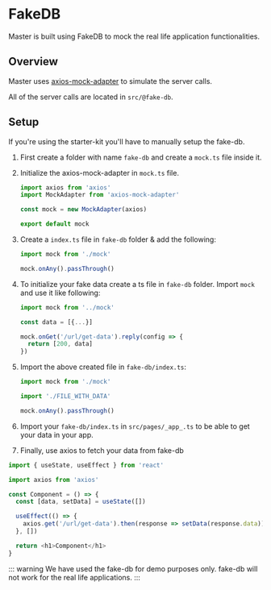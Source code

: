 # FakeDB

Master is built using FakeDB to mock the real life application functionalities.

## Overview

Master uses [axios-mock-adapter](https://github.com/ctimmerm/axios-mock-adapter) to simulate the server calls.

All of the server calls are located in `src/@fake-db`.

## Setup

If you're using the starter-kit you'll have to manually setup the fake-db.

1. First create a folder with name `fake-db` and create a `mock.ts` file inside it.
2. Initialize the axios-mock-adapter in `mock.ts` file.

   ```ts
   import axios from 'axios'
   import MockAdapter from 'axios-mock-adapter'

   const mock = new MockAdapter(axios)

   export default mock
   ```

3. Create a `index.ts` file in `fake-db` folder & add the following:

   ```ts
   import mock from './mock'

   mock.onAny().passThrough()
   ```

4. To initialize your fake data create a ts file in `fake-db` folder. Import `mock` and use it like following:

   ```ts
   import mock from '../mock'

   const data = [{...}]

   mock.onGet('/url/get-data').reply(config => {
     return [200, data]
   })
   ```

5. Import the above created file in `fake-db/index.ts`:

   ```ts
   import mock from './mock'

   import './FILE_WITH_DATA'

   mock.onAny().passThrough()
   ```

6. Import your `fake-db/index.ts` in `src/pages/_app_.ts` to be able to get your data in your app.

7. Finally, use axios to fetch your data from fake-db

```ts
import { useState, useEffect } from 'react'

import axios from 'axios'

const Component = () => {
  const [data, setData] = useState([])

  useEffect(() => {
    axios.get('/url/get-data').then(response => setData(response.data))
  }, [])

  return <h1>Component</h1>
}
```

::: warning
We have used the fake-db for demo purposes only. fake-db will not work for the real life applications.
:::
